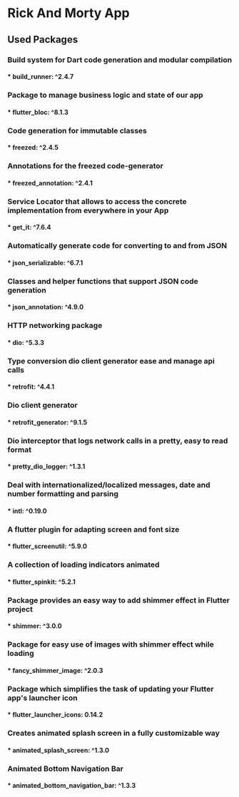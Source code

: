 # Rick And Morty App

## Used Packages

### Build system for Dart code generation and modular compilation
#### * build_runner: ^2.4.7
### Package to manage business logic and state of our app
#### * flutter_bloc: ^8.1.3
### Code generation for immutable classes
#### * freezed: ^2.4.5
### Annotations for the freezed code-generator
#### * freezed_annotation: ^2.4.1
### Service Locator that allows to access the concrete implementation from everywhere in your App
#### * get_it: ^7.6.4
### Automatically generate code for converting to and from JSON
#### * json_serializable: ^6.7.1
### Classes and helper functions that support JSON code generation
#### * json_annotation: ^4.9.0
### HTTP networking package
#### * dio: ^5.3.3
### Type conversion dio client generator ease and manage api calls
#### * retrofit: ^4.4.1
### Dio client generator
#### * retrofit_generator: ^9.1.5
### Dio interceptor that logs network calls in a pretty, easy to read format
#### * pretty_dio_logger: ^1.3.1
### Deal with internationalized/localized messages, date and number formatting and parsing
#### * intl: ^0.19.0
### A flutter plugin for adapting screen and font size
#### * flutter_screenutil: ^5.9.0
### A collection of loading indicators animated
#### * flutter_spinkit: ^5.2.1
### Package provides an easy way to add shimmer effect in Flutter project
#### * shimmer: ^3.0.0
### Package for easy use of images with shimmer effect while loading
#### * fancy_shimmer_image: ^2.0.3
### Package which simplifies the task of updating your Flutter app's launcher icon
#### * flutter_launcher_icons: 0.14.2
### Creates animated splash screen in a fully customizable way
#### * animated_splash_screen: ^1.3.0
### Animated Bottom Navigation Bar
#### * animated_bottom_navigation_bar: ^1.3.3
